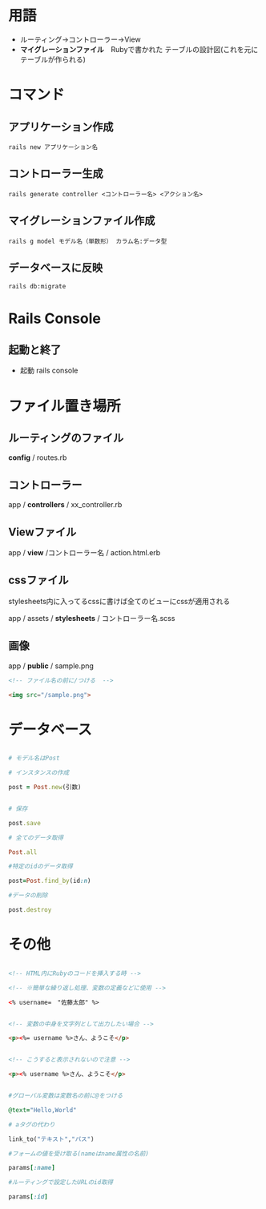 
# 用語

- ルーティング→コントローラー→View
- **マイグレーションファイル**　Rubyで書かれた テーブルの設計図(これを元にテーブルが作られる)


# コマンド

## アプリケーション作成

`rails new アプリケーション名`

## コントローラー生成

`rails generate controller <コントローラー名> <アクション名>`

## マイグレーションファイル作成

`rails g model モデル名（単数形） カラム名:データ型`

## データベースに反映

`rails db:migrate` 

# Rails Console

## 起動と終了

- 起動  rails console

# ファイル置き場所

## ルーティングのファイル

**config** / routes.rb

## コントローラー

app / **controllers** / xx_controller.rb

##  Viewファイル

app / **view** /コントローラー名 / action.html.erb

## cssファイル

stylesheets内に入ってるcssに書けば全てのビューにcssが適用される

app / assets / **stylesheets** / コントローラー名.scss


## 画像

app / **public** / sample.png

```html
<!-- ファイル名の前に/つける  -->

<img src="/sample.png">

```

# データベース

```Ruby

# モデル名はPost

# インスタンスの作成

post = Post.new(引数)


# 保存

post.save

# 全てのデータ取得

Post.all

#特定のidのデータ取得

post=Post.find_by(id:n)

#データの削除

post.destroy

```

# その他

```html

<!-- HTML内にRubyのコードを挿入する時 -->

<!-- ※簡単な繰り返し処理、変数の定義などに使用 -->

<% username=　"佐藤太郎" %>


<!-- 変数の中身を文字列として出力したい場合 -->

<p><%= username %>さん、ようこそ</p>


<!-- こうすると表示されないので注意 -->

<p><% username %>さん、ようこそ</p>

```

```Ruby

#グローバル変数は変数名の前に@をつける

@text="Hello,World"

# aタグの代わり

link_to("テキスト","パス")

#フォームの値を受け取る(nameはname属性の名前)

params[:name]

#ルーティングで設定したURLのid取得

params[:id]

```






